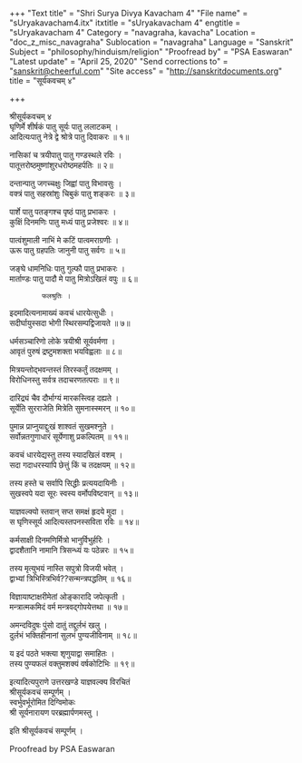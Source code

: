 +++
"Text title" = "Shri Surya Divya Kavacham 4"
"File name" = "sUryakavacham4.itx"
itxtitle = "sUryakavacham 4"
engtitle = "sUryakavacham 4"
Category = "navagraha, kavacha"
Location = "doc_z_misc_navagraha"
Sublocation = "navagraha"
Language = "Sanskrit"
Subject = "philosophy/hinduism/religion"
"Proofread by" = "PSA Easwaran"
"Latest update" = "April 25, 2020"
"Send corrections to" = "sanskrit@cheerful.com"
"Site access" = "http://sanskritdocuments.org"
title = "सूर्यकवचम् ४"

+++
  
 श्रीसूर्यकवचम् ४   
घृणिर्मे शीर्षकं पातु सूर्यः पातु ललाटकम् ।  
आदित्यःपातु नेत्रे द्वे श्रोत्रे पातु दिवाकरः ॥ १॥  
  
नासिकां च त्रयीपातु पातु गण्डस्थले रविः ।  
पातूत्तरोष्ठमुष्णांशुरधरोष्ठमहर्पतिः ॥ २॥  
  
दन्तान्पातु जगच्चक्षुः जिह्वां पातु विभावसुः ।  
वक्त्रं पातु सहस्रांशुः चिबुकं पातु शङ्करः ॥ ३॥  
  
पार्शे पातु पतङ्गश्च पृष्ठं पातु प्रभाकरः ।  
कुक्षिं दिनमणिः पातु मध्यं पातु प्रजेश्वरः ॥ ४॥  
  
पात्वंशुमाली नाभिं मे कटिं पात्वमराग्रणीः ।  
ऊरू पातु ग्रहपतिः जानुनी पातु सर्वगः ॥ ५॥  
  
जङ्घे धामनिधिः पातु गुल्फौ पातु प्रभाकरः ।  
मार्ताण्डः पातु पादौ मे पातु मित्रोऽखिलं वपुः ॥ ६॥  
  
            फलश्रुतिः ।  
इदमादित्यनामाख्यं कवचं धारयेत्सुधीः ।  
सदीर्घायुस्सदा भोगी स्थिरसम्पद्विजायते ॥ ७॥  
  
धर्मसञ्चारिणो लोके त्रयीश्री सूर्यवर्मणा ।  
आवृतं पुरुषं द्रष्टुमशक्ता भयविह्वलाः ॥ ८॥  
  
मित्रयन्तोद्भवन्तस्तं तिरस्कर्तुं तदक्षमम् ।  
विरोधिनस्तु सर्वत्र तदाचरणतत्पराः ॥ ९॥  
  
दारिद्र्यं चैव दौर्भाग्यं मारकस्त्विह दह्यते ।  
सूर्येति सुरराजेति मित्रेति सुमनास्स्मरन् ॥ १०॥  
  
पुमान्न प्राप्नुयाद्दुःखं शाश्वतं सुखमश्नुते ।  
सर्वोन्नतगुणाधारं सूर्येणाशु प्रकल्पितम् ॥ ११॥  
  
कवचं धारयेद्यस्तु तस्य स्यादखिलं वशम् ।  
सदा गदाधरस्यापि छेत्तुं किं च तदक्षयम् ॥ १२॥  
  
तस्य हस्ते च सर्वापि सिद्धीः प्रत्ययदायिनीः ।  
सुखस्वपे यदा सूरः स्वस्य वर्मोपविष्टवान् ॥ १३॥  
  
याज्ञवल्क्यो स्तवान् सप्त समक्षं हृदये मुदा ।  
स घृणिस्सूर्य आदित्यस्तपनस्सविता रविः ॥ १४॥  
  
कर्मसाक्षी दिनमणिर्मित्रो भानुर्विभुर्हरिः ।  
द्वादशैतानि नामानि त्रिसन्ध्यं यः पठेन्नरः ॥ १५॥  
  
तस्य मृत्युभयं नास्ति सपुत्रो विजयी भवेत् ।  
द्वाभ्यां त्रिभिस्त्रिभिर्व??सन्मन्त्रपद्धतिम् ॥ १६॥  
  
विज्ञायाष्टाक्षरीमेतां ओङ्कारादि जपेत्कृती ।  
मन्त्रात्मकमिदं वर्म मन्त्रवद्गोपयेत्तथा ॥ १७॥  
  
अमन्दविदुषः पुंसो दातुं तद्दुर्लभं खलु ।  
दुर्लभं भक्तिहीनानां सुलभं पुण्यजीविनाम् ॥ १८॥  
  
य इदं पठते भक्त्या शृणुयाद्वा समाहितः ।  
तस्य पुण्यफलं वक्तुमशक्यं वर्षकोटिभिः ॥ १९॥  
  
इत्यादित्यपुराणे उत्तरखण्डे याज्ञवल्क्य विरचितं  
श्रीसूर्यकवचं सम्पूर्णम् ।  
स्वर्भुवर्भूरोमित दिग्विमोकः  
श्री सूर्यनारायण परब्रह्मार्पणमस्तु ।  
  
इति श्रीसूर्यकवचं सम्पूर्णम् ।  
  
  
Proofread by PSA Easwaran   
  
